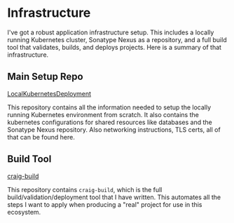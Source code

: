 # Infrastructure

I've got a robust application infrastructure setup. This includes a locally running Kubernetes cluster, Sonatype Nexus as a repository, and a full build tool that validates, builds, and deploys projects. Here is a summary of that infrastructure.

## Main Setup Repo

[LocalKubernetesDeployment](https://github.com/craigmiller160/LocalKubernetesDeployment)

This repository contains all the information needed to setup the locally running Kubernetes environment from scratch. It also contains the kubernetes configurations for shared resources like databases and the Sonatype Nexus repository. Also networking instructions, TLS certs, all of that can be found here.

## Build Tool

[craig-build](https://github.com/craigmiller160/craig-build)

This repository contains `craig-build`, which is the full build/validation/deployment tool that I have written. This automates all the steps I want to apply when producing a "real" project for use in this ecosystem.
